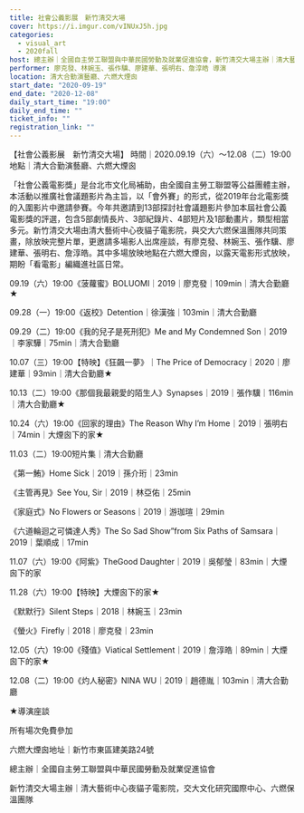 ```yaml
---
title: 社會公義影展　新竹清交大場
cover: https://i.imgur.com/vINUxJ5h.jpg
categories:
  - visual_art
  - 2020fall
host: 總主辦｜全國自主勞工聯盟與中華民國勞動及就業促進協會，新竹清交大場主辦｜清大藝術中心夜貓子電影院，交大文化研究國際中心、六燃保溫團隊
performer: 廖克發、林婉玉、張作驥、廖建華、張明右、詹淳皓 導演
location: 清大合勤演藝廳、六燃大煙囪
start_date: "2020-09-19"
end_date: "2020-12-08"
daily_start_time: "19:00"
daily_end_time: ""
ticket_info: ""
registration_link: ""
---
```

【社會公義影展　新竹清交大場】
時間｜2020.09.19（六）～12.08（二）19:00
地點｜清大合勤演藝廳、六燃大煙囪

「社會公義電影獎」是台北市文化局補助，由全國自主勞工聯盟等公益團體主辦，本活動以推廣社會議題影片為主旨，以「會外賽」的形式，從2019年台北電影獎的入圍影片中邀請參賽。今年共邀請到13部探討社會議題影片參加本屆社會公義電影獎的評選，包含5部劇情長片、3部紀錄片、4部短片及1部動畫片，類型相當多元。新竹清交大場由清大藝術中心夜貓子電影院，與交大六燃保溫團隊共同策畫，除放映完整片單，更邀請多場影人出席座談，有廖克發、林婉玉、張作驥、廖建華、張明右、詹淳皓。其中多場放映地點在六燃大煙囪，以露天電影形式放映，期盼「看電影」編織進社區日常。

09.19（六）19:00《菠蘿蜜》BOLUOMI｜2019｜廖克發｜109min｜清大合勤廳★

09.28（一）19:00《返校》Detention｜徐漢強｜103min｜清大合勤廳

09.29（二）19:00《我的兒子是死刑犯》Me and My Condemned Son｜2019｜李家驊｜75min｜清大合勤廳

10.07（三）19:00【特映】《狂飆一夢》｜The Price of Democracy｜2020｜廖建華｜93min｜清大合勤廳★

10.13（二）19:00《那個我最親愛的陌生人》Synapses｜2019｜張作驥｜116min｜清大合勤廳★

10.24（六）19:00《回家的理由》The Reason Why I’m Home｜2019｜張明右｜74min｜大煙囪下的家★

11.03（二）19:00短片集｜清大合勤廳

《第一鮪》Home Sick｜2019｜孫介珩｜23min

《主管再見》See You, Sir｜2019｜林亞佑｜25min

《家庭式》No Flowers or Seasons｜2019｜游珈瑄｜29min

《六道輪迴之可憐達人秀》The So Sad Show”from Six Paths of Samsara｜2019｜葉順成｜17min

11.07（六）19:00《阿紫》TheGood Daughter｜2019｜吳郁瑩｜83min｜大煙囪下的家

11.28（六）19:00【特映】大煙囪下的家★

《默默行》Silent Steps｜2018｜林婉玉｜23min

《螢火》Firefly｜2018｜廖克發｜23min

12.05（六）19:00《殘值》Viatical Settlement｜2019｜詹淳皓｜89min｜大煙囪下的家★

12.08（二）19:00《灼人秘密》NINA WU｜2019｜趙德胤｜103min｜清大合勤廳

★導演座談

所有場次免費參加

六燃大煙囪地址｜新竹市東區建美路24號

總主辦｜全國自主勞工聯盟與中華民國勞動及就業促進協會

新竹清交大場主辦｜清大藝術中心夜貓子電影院，交大文化研究國際中心、六燃保溫團隊
